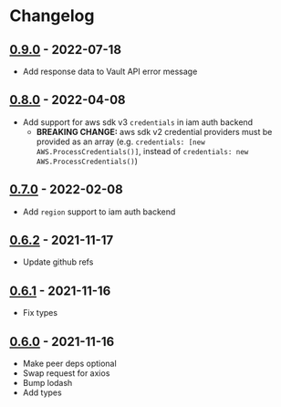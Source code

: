 # Changelog

## [0.9.0] - 2022-07-18
[0.9.0]: https://github.com/mhassan1/node-vault-client-axios/compare/v0.8.0...v0.9.0

- Add response data to Vault API error message

## [0.8.0] - 2022-04-08
[0.8.0]: https://github.com/mhassan1/node-vault-client-axios/compare/v0.7.0...v0.8.0

- Add support for aws sdk v3 `credentials` in iam auth backend
  - **BREAKING CHANGE:** aws sdk v2 credential providers must be provided as an array
    (e.g. `credentials: [new AWS.ProcessCredentials()]`, instead of
    `credentials: new AWS.ProcessCredentials()`)

## [0.7.0] - 2022-02-08
[0.7.0]: https://github.com/mhassan1/node-vault-client-axios/compare/v0.6.2...v0.7.0

- Add `region` support to iam auth backend

## [0.6.2] - 2021-11-17
[0.6.2]: https://github.com/mhassan1/node-vault-client-axios/compare/v0.6.1...v0.6.2

- Update github refs

## [0.6.1] - 2021-11-16
[0.6.1]: https://github.com/mhassan1/node-vault-client-axios/compare/v0.6.0...v0.6.1

- Fix types

## [0.6.0] - 2021-11-16
[0.6.0]: https://github.com/mhassan1/node-vault-client-axios/compare/v0.5.6...v0.6.0

- Make peer deps optional
- Swap request for axios
- Bump lodash
- Add types
